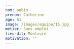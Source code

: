 ```yaml
---
nom: aubin
prenom: Catherine
age: 61
image: /images/equipe/16.jpg
metier: Sans emploi
lieu-dit: Montaure
motivation: ''
---
```

